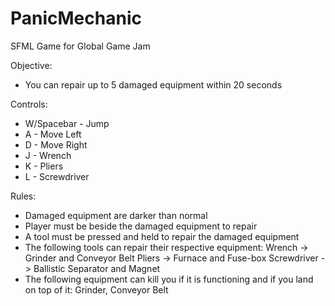 # PanicMechanic
SFML Game for Global Game Jam

Objective:
 - You can repair up to 5 damaged equipment within 20 seconds

Controls:
 - W/Spacebar - Jump
 - A - Move Left
 - D - Move Right
 - J - Wrench
 - K - Pliers
 - L - Screwdriver
 
Rules:
 - Damaged equipment are darker than normal
 - Player must be beside the damaged equipment to repair
 - A tool must be pressed and held to repair the damaged equipment
 - The following tools can repair their respective equipment:
    Wrench -> Grinder and Conveyor Belt
    Pliers -> Furnace and Fuse-box
    Screwdriver -> Ballistic Separator and Magnet
 - The following equipment can kill you if it is functioning and if you land on top of it:
    Grinder, 
    Conveyor Belt
